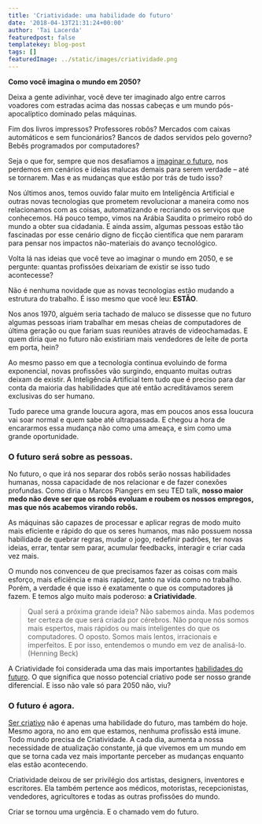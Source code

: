 ```yaml
---
title: 'Criatividade: uma habilidade do futuro'
date: '2018-04-13T21:31:24+00:00'
author: 'Tai Lacerda'
featuredpost: false
templatekey: blog-post
tags: []
featuredImage: ../static/images/criatividade.png
---
```


**Como você imagina o mundo em 2050?**

Deixa a gente adivinhar, você deve ter imaginado algo entre carros voadores com estradas acima das nossas cabeças e um mundo pós-apocalíptico dominado pelas máquinas.

Fim dos livros impressos? Professores robôs? Mercados com caixas automáticos e sem funcionários? Bancos de dados servidos pelo governo? Bebês programados por computadores?

Seja o que for, sempre que nos desafiamos a [imaginar o futuro](https://descola.org/drops/homens-x-maquinas-voce-esta-preparado/), nos perdemos em cenários e ideias malucas demais para serem verdade – até se tornarem. Mas e as mudanças que estão por trás de tudo isso?

Nos últimos anos, temos ouvido falar muito em Inteligência Artificial e outras novas tecnologias que prometem revolucionar a maneira como nos relacionamos com as coisas, automatizando e recriando os serviços que conhecemos. Há pouco tempo, vimos na Arábia Saudita o primeiro robô do mundo a obter sua cidadania. E ainda assim, algumas pessoas estão tão fascinadas por esse cenário digno de ficção científica que nem pararam para pensar nos impactos não-materiais do avanço tecnológico.

Volta lá nas ideias que você teve ao imaginar o mundo em 2050, e se pergunte: quantas profissões deixariam de existir se isso tudo acontecesse?

Não é nenhuma novidade que as novas tecnologias estão mudando a estrutura do trabalho. É isso mesmo que você leu: **ESTÃO**.

Nos anos 1970, alguém seria tachado de maluco se dissesse que no futuro algumas pessoas iriam trabalhar em mesas cheias de computadores de última geração ou que fariam suas reuniões através de videochamadas. E quem diria que no futuro não existiriam mais vendedores de leite de porta em porta, hein?

Ao mesmo passo em que a tecnologia continua evoluindo de forma exponencial, novas profissões vão surgindo, enquanto muitas outras deixam de existir. A Inteligência Artificial tem tudo que é preciso para dar conta da maioria das habilidades que até então acreditávamos serem exclusivas do ser humano.

Tudo parece uma grande loucura agora, mas em poucos anos essa loucura vai soar normal e quem sabe até ultrapassada. E chegou a hora de encararmos essa mudança não como uma ameaça, e sim como uma grande oportunidade.

### O futuro será sobre as pessoas.

No futuro, o que irá nos separar dos robôs serão nossas habilidades humanas, nossa capacidade de nos relacionar e de fazer conexões profundas. Como diria o Marcos Piangers em seu TED talk, **nosso maior medo não deve ser que os robôs evoluam e roubem os nossos empregos, mas que nós acabemos virando robôs.**

As máquinas são capazes de processar e aplicar regras de modo muito mais eficiente e rápido do que os seres humanos, mas não possuem nossa habilidade de quebrar regras, mudar o jogo, redefinir padrões, ter novas ideias, errar, tentar sem parar, acumular feedbacks, interagir e criar cada vez mais.

O mundo nos convenceu de que precisamos fazer as coisas com mais esforço, mais eficiência e mais rapidez, tanto na vida como no trabalho. Porém, a verdade é que isso é exatamente o que os computadores já fazem. E temos algo muito mais poderoso: **a Criatividade**.

> Qual será a próxima grande ideia? Não sabemos ainda. Mas podemos ter certeza de que será criada por cérebros. Não porque nós somos mais espertos, mais rápidos ou mais inteligentes do que os computadores. O oposto. Somos mais lentos, irracionais e imperfeitos. E por isso, entendemos o mundo em vez de analisá-lo. (Henning Beck)

A Criatividade foi considerada uma das mais importantes [habilidades do futuro](https://descola.org/curso/habilidades-do-futuro). O que significa que nosso potencial criativo pode ser nosso grande diferencial. E isso não vale só para 2050 não, viu?

### O futuro é agora.

[Ser criativo](https://descola.org/drops/gestao-da-criatividade/) não é apenas uma habilidade do futuro, mas também do hoje. Mesmo agora, no ano em que estamos, nenhuma profissão está imune. Todo mundo precisa de Criatividade. A cada dia, aumenta a nossa necessidade de atualização constante, já que vivemos em um mundo em que se torna cada vez mais importante perceber as mudanças enquanto elas estão acontecendo.

Criatividade deixou de ser privilégio dos artistas, designers, inventores e escritores. Ela também pertence aos médicos, motoristas, recepcionistas, vendedores, agricultores e todas as outras profissões do mundo.

Criar se tornou uma urgência. E o chamado vem do futuro.
